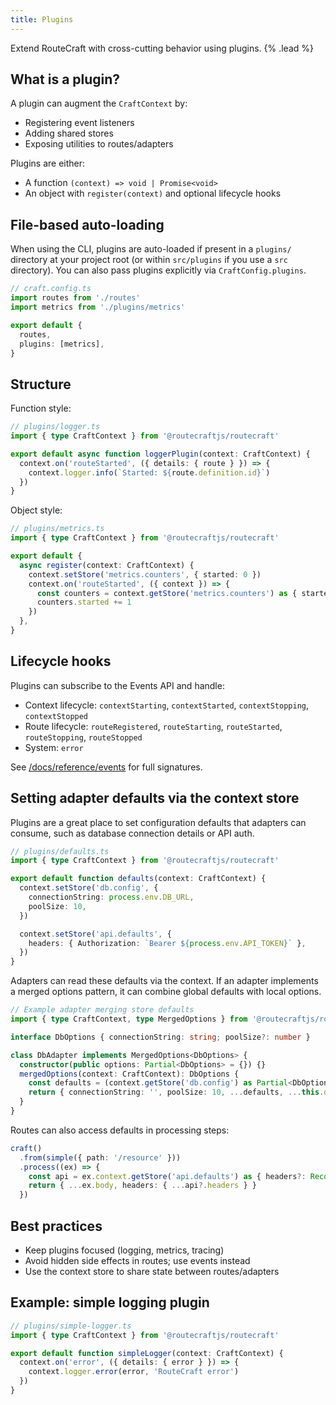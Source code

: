 ```yaml
---
title: Plugins
---
```


Extend RouteCraft with cross-cutting behavior using plugins. {% .lead %}

## What is a plugin?

A plugin can augment the `CraftContext` by:
- Registering event listeners
- Adding shared stores
- Exposing utilities to routes/adapters

Plugins are either:
- A function `(context) => void | Promise<void>`
- An object with `register(context)` and optional lifecycle hooks

## File-based auto-loading

When using the CLI, plugins are auto-loaded if present in a `plugins/` directory at your project root (or within `src/plugins` if you use a `src` directory). You can also pass plugins explicitly via `CraftConfig.plugins`.

```ts
// craft.config.ts
import routes from './routes'
import metrics from './plugins/metrics'

export default {
  routes,
  plugins: [metrics],
}
```

## Structure

Function style:

```ts
// plugins/logger.ts
import { type CraftContext } from '@routecraftjs/routecraft'

export default async function loggerPlugin(context: CraftContext) {
  context.on('routeStarted', ({ details: { route } }) => {
    context.logger.info(`Started: ${route.definition.id}`)
  })
}
```

Object style:

```ts
// plugins/metrics.ts
import { type CraftContext } from '@routecraftjs/routecraft'

export default {
  async register(context: CraftContext) {
    context.setStore('metrics.counters', { started: 0 })
    context.on('routeStarted', ({ context }) => {
      const counters = context.getStore('metrics.counters') as { started: number }
      counters.started += 1
    })
  },
}
```

## Lifecycle hooks

Plugins can subscribe to the Events API and handle:
- Context lifecycle: `contextStarting`, `contextStarted`, `contextStopping`, `contextStopped`
- Route lifecycle: `routeRegistered`, `routeStarting`, `routeStarted`, `routeStopping`, `routeStopped`
- System: `error`

See [/docs/reference/events](/docs/reference/events) for full signatures.

## Setting adapter defaults via the context store

Plugins are a great place to set configuration defaults that adapters can consume, such as database connection details or API auth.

```ts
// plugins/defaults.ts
import { type CraftContext } from '@routecraftjs/routecraft'

export default function defaults(context: CraftContext) {
  context.setStore('db.config', {
    connectionString: process.env.DB_URL,
    poolSize: 10,
  })

  context.setStore('api.defaults', {
    headers: { Authorization: `Bearer ${process.env.API_TOKEN}` },
  })
}
```

Adapters can read these defaults via the context. If an adapter implements a merged options pattern, it can combine global defaults with local options.

```ts
// Example adapter merging store defaults
import { type CraftContext, type MergedOptions } from '@routecraftjs/routecraft'

interface DbOptions { connectionString: string; poolSize?: number }

class DbAdapter implements MergedOptions<DbOptions> {
  constructor(public options: Partial<DbOptions> = {}) {}
  mergedOptions(context: CraftContext): DbOptions {
    const defaults = (context.getStore('db.config') as Partial<DbOptions>) || {}
    return { connectionString: '', poolSize: 10, ...defaults, ...this.options }
  }
}
```

Routes can also access defaults in processing steps:

```ts
craft()
  .from(simple({ path: '/resource' }))
  .process((ex) => {
    const api = ex.context.getStore('api.defaults') as { headers?: Record<string,string> }
    return { ...ex.body, headers: { ...api?.headers } }
  })
```

## Best practices

- Keep plugins focused (logging, metrics, tracing)
- Avoid hidden side effects in routes; use events instead
- Use the context store to share state between routes/adapters

## Example: simple logging plugin

```ts
// plugins/simple-logger.ts
import { type CraftContext } from '@routecraftjs/routecraft'

export default function simpleLogger(context: CraftContext) {
  context.on('error', ({ details: { error } }) => {
    context.logger.error(error, 'RouteCraft error')
  })
}
```


